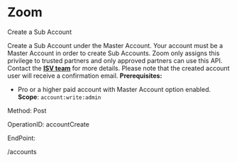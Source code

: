 #     Zoom


Create a Sub Account

Create a Sub Account under the Master Account. Your account must be a Master Account in order to create Sub Accounts. Zoom only assigns this privilege to trusted partners and only approved partners can use this API. Contact the [**ISV team**](https://zoom.us/plan/api) for more details. Please note that the created account user will receive a confirmation email.
**Prerequisites:**
* Pro or a higher paid account with Master Account option enabled. 
**Scope**: `account:write:admin`
 

Method: Post

OperationID: accountCreate

EndPoint:

/accounts
